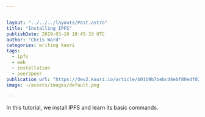 ```yaml
---


layout: "../../../layouts/Post.astro"
title: "Installing IPFS"
publishDate: 2019-03-19 18:45:33 UTC
author: "Chris Ward"
categories: writing kauri
tags:
  - ipfs
  - web
  - installation
  - peer2peer
publication_url: "https://dev2.kauri.io/article/b01b9b7bebcd4ebf80edf021bdd0e232"
image: ~/assets/images/default.png

---
```

In this tutorial, we install IPFS and learn its basic commands.

